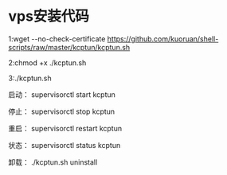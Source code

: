 # vps安装代码

1:wget --no-check-certificate https://github.com/kuoruan/shell-scripts/raw/master/kcptun/kcptun.sh

2:chmod +x ./kcptun.sh

3:./kcptun.sh


启动：
supervisorctl start kcptun

停止：
supervisorctl stop kcptun

重启：
supervisorctl restart kcptun

状态：
supervisorctl status kcptun

卸载：
./kcptun.sh uninstall
